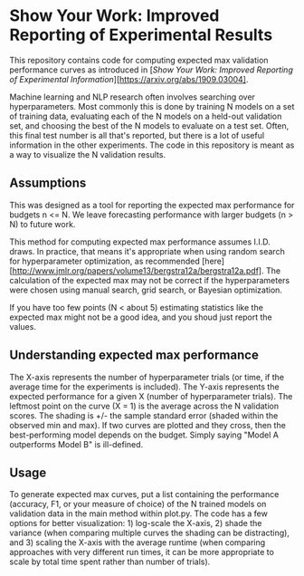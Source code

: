 # Show Your Work: Improved Reporting of Experimental Results

This repository contains code for computing expected max validation performance curves as introduced in [_Show Your Work: Improved Reporting of Experimental Information_][https://arxiv.org/abs/1909.03004].

Machine learning and NLP research often involves searching over hyperparameters. Most commonly this is done by training N models on a set of training data, evaluating each of the N models on a held-out validation set, and choosing the best of the N models to evaluate on a test set. Often, this final test number is all that's reported, but there is a lot of useful information in the other experiments. The code in this repository is meant as a way to visualize the N validation results.


## Assumptions
This was designed as a tool for reporting the expected max performance for budgets n <= N. We leave forecasting performance with larger budgets (n > N) to future work.

This method for computing expected max performance assumes I.I.D. draws. In practice, that means it's appropriate when using random search for hyperparameter optimization, as recommended [here][http://www.jmlr.org/papers/volume13/bergstra12a/bergstra12a.pdf]. The calculation of the expected max may not be correct if the hyperparameters were chosen using manual search, grid search, or Bayesian optimization.

If you have too few points (N < about 5) estimating statistics like the expected max might not be a good idea, and you shoud just report the values.


## Understanding expected max performance
The X-axis represents the number of hyperparameter trials (or time, if the average time for the experiments is included).
The Y-axis represents the expected performance for a given X (number of hyperparameter trials).
The leftmost point on the curve (X = 1) is the average across the N validation scores.
The shading is +/- the sample standard error (shaded within the observed min and max).
If two curves are plotted and they cross, then the best-performing model depends on the budget. Simply saying "Model A outperforms Model B" is ill-defined.


## Usage
To generate expected max curves, put a list containing the performance (accuracy, F1, or your measure of choice) of the N trained models on validation data in the main method within plot.py.
The code has a few options for better visualization: 1) log-scale the X-axis, 2) shade the variance (when comparing multiple curves the shading can be distracting), and 3) scaling the X-axis with the average runtime (when comparing approaches with very different run times, it can be more appropriate to scale by total time spent rather than number of trials).